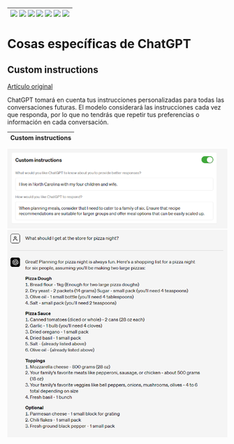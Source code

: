 <div align=right>

|[![](https://img.shields.io/badge/-Inicio-FFF?style=flat&logo=Emlakjet&logoColor=black)](/README.md) [![](https://img.shields.io/badge/-Introducción-FFF?style=flat)](/documentos/intro.md) [![](https://img.shields.io/badge/-Panorámica-FFF?style=flat)](/documentos/panorámica.md) [![](https://img.shields.io/badge/-Prompts-FFF?style=flat)](/documentos/prompts/README.md) [![](https://img.shields.io/badge/-Ingeniería_de_prompts-FFF?style=flat)](/documentos/ingenieriaDePrompts/README.md) [![](https://img.shields.io/badge/-Patrones-FFF?style=flat)](/documentos/ingenieriaDePrompts/patrones/README.md) [![](https://img.shields.io/badge/-casos_de_uso-FFF?style=flat)](/documentos/casosDeUso/README.md)|
|-|

</div>

# Cosas específicas de ChatGPT

## Custom instructions 

[Artículo original](https://openai.com/blog/custom-instructions-for-chatgpt)

ChatGPT tomará en cuenta tus instrucciones personalizadas para todas las conversaciones futuras. El modelo considerará las instrucciones cada vez que responda, por lo que no tendrás que repetir tus preferencias o información en cada conversación.

<div align="center">

|Custom instructions|
|-|
![](/documentos/imagenes/customInstructions000.png)
![](/documentos/imagenes/customInstructions001.png)

</div>